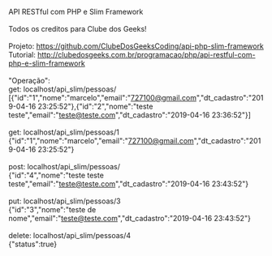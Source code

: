 API RESTful com PHP e Slim Framework<br>
<br>
Todos os creditos para Clube dos Geeks!<br>
<br>
Projeto: https://github.com/ClubeDosGeeksCoding/api-php-slim-framework<br>
Tutorial: http://clubedosgeeks.com.br/programacao/php/api-restful-com-php-e-slim-framework<br>
<br>
"Operação":<br>
get: localhost/api_slim/pessoas/<br>
[{"id":"1","nome":"marcelo","email":"727100@gmail.com","dt_cadastro":"2019-04-16 23:25:52"},{"id":"2","nome":"teste teste","email":"teste@teste.com","dt_cadastro":"2019-04-16 23:36:52"}]<br>
<br>
get: localhost/api_slim/pessoas/1<br>
{"id":"1","nome":"marcelo","email":"727100@gmail.com","dt_cadastro":"2019-04-16 23:25:52"}<br>
<br>
post: localhost/api_slim/pessoas/<br>
{"id":"4","nome":"teste teste teste","email":"teste@teste.com","dt_cadastro":"2019-04-16 23:43:52"}<br>
<br>
put: localhost/api_slim/pessoas/3<br>
{"id":"3","nome":"teste de nome","email":"teste@teste.com","dt_cadastro":"2019-04-16 23:43:52"}<br>
<br>
delete: localhost/api_slim/pessoas/4<br>
{"status":true}